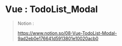 # Vue : TodoList_Modal

> Notion : 
>
> https://www.notion.so/08-Vue-TodoList-Modal-9ad2eb0e176641d5913801e10020acb0